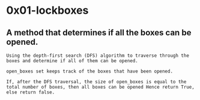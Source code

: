 # 0x01-lockboxes

## A method that determines if all the boxes can be opened.

```
Using the depth-first search (DFS) algorithm to traverse through the boxes and determine if all of them can be opened.

open_boxes set keeps track of the boxes that have been opened. 

If, after the DFS traversal, the size of open_boxes is equal to the total number of boxes, then all boxes can be opened Hence return True, else return false.
```
